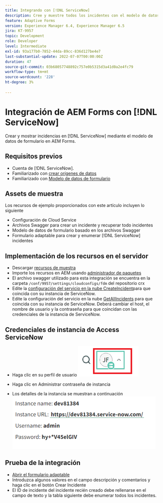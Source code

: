 ```yaml
---
title: Integrando con [!DNL ServiceNow]
description: Cree y muestre todos los incidentes con el modelo de datos de formulario.
feature: Adaptive Forms
version: Experience Manager 6.4, Experience Manager 6.5
jira: KT-9957
topic: Development
role: Developer
level: Intermediate
exl-id: 93a177b0-7852-44da-89cc-836d127be4e7
last-substantial-update: 2022-07-07T00:00:00Z
duration: 47
source-git-commit: 03b68057748892c757e0b5315d3a41d0a2e4fc79
workflow-type: tm+mt
source-wordcount: '228'
ht-degree: 3%

---
```


# Integración de AEM Forms con [!DNL ServiceNow]

Crear y mostrar incidencias en [!DNL ServiceNow] mediante el modelo de datos de formulario en AEM Forms.

## Requisitos previos

* Cuenta de [!DNL ServiceNow].
* Familiarizado con [crear orígenes de datos](https://experienceleague.adobe.com/docs/experience-manager-learn/forms/ic-web-channel-tutorial/parttwo.html?lang=es)
* Familiarizado con [Modelo de datos de formulario](https://experienceleague.adobe.com/docs/experience-manager-65/forms/form-data-model/create-form-data-models.html?lang=es)

## Assets de muestra

Los recursos de ejemplo proporcionados con este artículo incluyen lo siguiente

* Configuración de Cloud Service
* Archivos Swagger para crear un incidente y recuperar todo   incidentes
* Modelo de datos de formulario basado en los archivos Swagger
* Formulario adaptable para crear y enumerar [!DNL ServiceNow] incidentes

## Implementación de los recursos en el servidor

* Descargar [recursos de muestra](assets/service-now.zip)
* Importe los recursos en AEM usando [administrador de paquetes](http://localhost:4502/crx/packmgr/index.jsp)
* El archivo swagger utilizado para esta integración se encuentra en la carpeta ```/conf/9957/settings/cloudconfigs/fdm``` del repositorio crx
* Edite la [configuración del servicio en la nube CreateIncident](http://localhost:4502/mnt/overlay/fd/fdm/gui/components/admin/fdmcloudservice/properties.html?item=%2Fconf%2F9957%2Fsettings%2Fcloudconfigs%2Ffdm%2Fcreateincident)para que coincida con su instancia de ServiceNow.
* Edite la configuración del servicio en la nube [GetAllIncidents](http://localhost:4502/mnt/overlay/fd/fdm/gui/components/admin/fdmcloudservice/properties.html?item=%2Fconf%2F9957%2Fsettings%2Fcloudconfigs%2Ffdm%2Fgetallincidents) para que coincida con su instancia de ServiceNow. Deberá cambiar el host, el nombre de usuario y la contraseña para que coincidan con las credenciales de la instancia de ServiceNow.

## Credenciales de instancia de Access ServiceNow

* Haga clic en su perfil de usuario
  ![haga clic en el perfil de usuario](assets/snow-1.png)

* Haga clic en Administrar contraseña de instancia
* Los detalles de la instancia se muestran a continuación
  ![detalles de instancia](assets/snow-3.png)

## Prueba de la integración

* [Abrir el formulario adaptable](http://localhost:4502/content/dam/formsanddocuments/create-incident-in-service-now/jcr:content?wcmmode=disabled)
* Introduzca algunos valores en el campo descripción y comentarios y haga clic en el botón Crear Incidente
* El ID de incidente del incidente recién creado debe rellenarse en el campo de texto y la tabla siguiente debe enumerar todos los incidentes.

